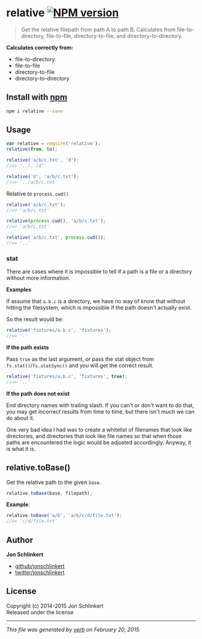 # relative [![NPM version](https://badge.fury.io/js/relative.svg)](http://badge.fury.io/js/relative)

> Get the relative filepath from path A to path B. Calculates from file-to-directory, file-to-file, directory-to-file, and directory-to-directory.

**Calculates correctly from:**

* file-to-directory
* file-to-file
* directory-to-file
* directory-to-directory


## Install with [npm](npmjs.org)

```bash
npm i relative --save
```


## Usage

```js
var relative = require('relative');
relative(from, to);

relative('a/b/c.txt', 'd');
//=> '../../d'

relative('d', 'a/b/c.txt');
//=> '../a/b/c.txt'
```

Relative to `process.cwd()`

```js
relative('a/b/c.txt');
//=> 'a/b/c.txt'

relative(process.cwd(), 'a/b/c.txt');
//=> 'a/b/c.txt'

relative('a/b/c.txt', process.cwd());
//=> '..'
```

### stat

There are cases where it is impossible to tell if a path is a file or a directory without more information.

**Examples**

If assume that `a.b.c` is a directory, we have no way of know that without hitting the filesystem, which is impossible if the path doesn't actually exist.

So the result would be:

```js
relative('fixtures/a.b.c', 'fixtures');
//=> '.'
```

**If the path exists**

Pass `true` as the last argument, or pass the stat object from `fs.stat()`/`fs.statSync()` and you will get the correct result.

```js
relative('fixtures/a.b.c', 'fixtures', true);
//=> '..'
```

**If the path does not exist**

End directory names with trailing slash. If you can't or don't want to do that, you may get incorrect results from time to time, but there isn't much we can do about it.

One very bad idea I had was to create a whitelist of filenames that look like directories, and directories that look like file names so that when those paths are encountered the logic would be adjusted accordingly. Anyway, it is what it is.


## relative.toBase()

Get the relative path to the given `base`.

```js
relative.toBase(base, filepath);
```

**Example**:

```js
relative.toBase('a/b', 'a/b/c/d/file.txt');
//=> 'c/d/file.txt'
```


## Author

**Jon Schlinkert**
 
+ [github/jonschlinkert](https://github.com/jonschlinkert)
+ [twitter/jonschlinkert](http://twitter.com/jonschlinkert) 

## License
Copyright (c) 2014-2015 Jon Schlinkert  
Released under the  license

***

_This file was generated by [verb](https://github.com/assemble/verb) on February 20, 2015._